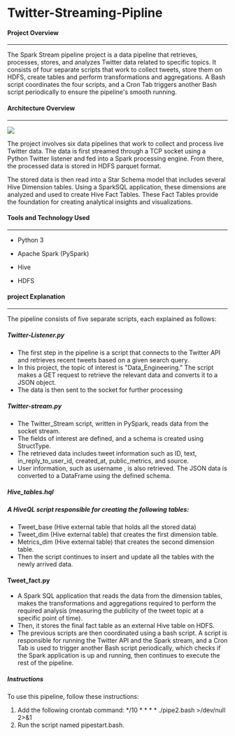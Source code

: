 # Twitter-Streaming-Pipline
#### Project Overview

------

The Spark Stream pipeline project is a data pipeline that retrieves, processes, stores, and analyzes Twitter data related to specific topics. It consists of four separate scripts that work  to collect tweets, store them on HDFS, create tables and perform transformations and aggregations. A Bash script coordinates the four scripts, and a Cron Tab triggers another Bash script periodically to ensure the pipeline's smooth running.

#### Architecture Overview

------

![](C:\Users\USER\Desktop\236661118-abc7c938-da95-4015-84ed-9b7d3fcbbb22.png)

The project involves six data pipelines that work to collect and process live Twitter data. The data is first streamed through a TCP socket using a Python Twitter listener and fed into a Spark processing engine. From there, the processed data is stored in HDFS parquet format.

The stored data is then read into a Star Schema model that includes several Hive Dimension tables. Using a SparkSQL application, these dimensions are analyzed and used to create Hive Fact Tables. These Fact Tables provide the foundation for creating analytical insights and visualizations.



#### Tools and Technology Used

------

- Python 3

- Apache Spark (PySpark)

- Hive

- HDFS

#### project Explanation

------

The pipeline consists of five separate scripts, each explained as follows:

##### Twitter-Listener.py

- The first step in the pipeline is a script that connects to the Twitter API and retrieves recent tweets based on a given search query. 
- In this project, the topic of interest is "Data_Engineering." The script makes a GET request to retrieve the relevant data and converts it to a JSON object. 
- The data is then sent to the socket for further processing

##### Twitter-stream.py

- The Twitter_Stream script, written in PySpark, reads data from the socket stream. 
- The fields of interest are defined, and a schema is created using StructType. 
- The retrieved data includes tweet information such as ID, text, in_reply_to_user_id, created_at, public_metrics, and source. 
- User information, such as username , is also retrieved. The JSON data is converted to a DataFrame using the defined schema.

##### Hive_tables.hql

##### A HiveQL script responsible for creating the following tables:

- Tweet_base (Hive external table that holds all the stored data)
- Tweet_dim (Hive external table) that creates the first dimension table.
- Metrics_dim (Hive external table) that creates the second dimension table.
- Then the script continues to insert and update all the tables with the newly arrived data.

#### Tweet_fact.py

- A Spark SQL application that reads the data from the dimension tables, makes the transformations and aggregations required to perform the required analysis (measuring the publicity of the tweet topic at a specific point of time).
- Then, it stores the final fact table as an external Hive table on HDFS.
- The previous scripts are then coordinated using a bash script. A script is responsible for running the Twitter API and the Spark stream, and a Cron Tab is used to trigger another Bash script periodically, which checks if the Spark application is up and running, then continues to execute the rest of the pipeline.

##### Instructions

To use this pipeline, follow these instructions:

1. Add the following crontab command: */10 * * * * ./pipe2.bash >/dev/null 2>&1
2. Run the script named pipestart.bash. 

